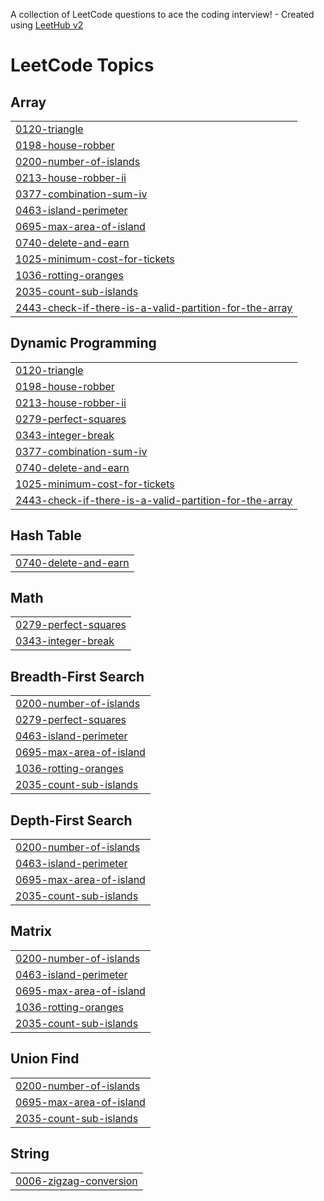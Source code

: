 A collection of LeetCode questions to ace the coding interview! - Created using [LeetHub v2](https://github.com/arunbhardwaj/LeetHub-2.0)
<!---LeetCode Topics Start-->
# LeetCode Topics
## Array
|  |
| ------- |
| [0120-triangle](https://github.com/HPPRANAV/Leetcode/tree/master/0120-triangle) |
| [0198-house-robber](https://github.com/HPPRANAV/Leetcode/tree/master/0198-house-robber) |
| [0200-number-of-islands](https://github.com/HPPRANAV/Leetcode/tree/master/0200-number-of-islands) |
| [0213-house-robber-ii](https://github.com/HPPRANAV/Leetcode/tree/master/0213-house-robber-ii) |
| [0377-combination-sum-iv](https://github.com/HPPRANAV/Leetcode/tree/master/0377-combination-sum-iv) |
| [0463-island-perimeter](https://github.com/HPPRANAV/Leetcode/tree/master/0463-island-perimeter) |
| [0695-max-area-of-island](https://github.com/HPPRANAV/Leetcode/tree/master/0695-max-area-of-island) |
| [0740-delete-and-earn](https://github.com/HPPRANAV/Leetcode/tree/master/0740-delete-and-earn) |
| [1025-minimum-cost-for-tickets](https://github.com/HPPRANAV/Leetcode/tree/master/1025-minimum-cost-for-tickets) |
| [1036-rotting-oranges](https://github.com/HPPRANAV/Leetcode/tree/master/1036-rotting-oranges) |
| [2035-count-sub-islands](https://github.com/HPPRANAV/Leetcode/tree/master/2035-count-sub-islands) |
| [2443-check-if-there-is-a-valid-partition-for-the-array](https://github.com/HPPRANAV/Leetcode/tree/master/2443-check-if-there-is-a-valid-partition-for-the-array) |
## Dynamic Programming
|  |
| ------- |
| [0120-triangle](https://github.com/HPPRANAV/Leetcode/tree/master/0120-triangle) |
| [0198-house-robber](https://github.com/HPPRANAV/Leetcode/tree/master/0198-house-robber) |
| [0213-house-robber-ii](https://github.com/HPPRANAV/Leetcode/tree/master/0213-house-robber-ii) |
| [0279-perfect-squares](https://github.com/HPPRANAV/Leetcode/tree/master/0279-perfect-squares) |
| [0343-integer-break](https://github.com/HPPRANAV/Leetcode/tree/master/0343-integer-break) |
| [0377-combination-sum-iv](https://github.com/HPPRANAV/Leetcode/tree/master/0377-combination-sum-iv) |
| [0740-delete-and-earn](https://github.com/HPPRANAV/Leetcode/tree/master/0740-delete-and-earn) |
| [1025-minimum-cost-for-tickets](https://github.com/HPPRANAV/Leetcode/tree/master/1025-minimum-cost-for-tickets) |
| [2443-check-if-there-is-a-valid-partition-for-the-array](https://github.com/HPPRANAV/Leetcode/tree/master/2443-check-if-there-is-a-valid-partition-for-the-array) |
## Hash Table
|  |
| ------- |
| [0740-delete-and-earn](https://github.com/HPPRANAV/Leetcode/tree/master/0740-delete-and-earn) |
## Math
|  |
| ------- |
| [0279-perfect-squares](https://github.com/HPPRANAV/Leetcode/tree/master/0279-perfect-squares) |
| [0343-integer-break](https://github.com/HPPRANAV/Leetcode/tree/master/0343-integer-break) |
## Breadth-First Search
|  |
| ------- |
| [0200-number-of-islands](https://github.com/HPPRANAV/Leetcode/tree/master/0200-number-of-islands) |
| [0279-perfect-squares](https://github.com/HPPRANAV/Leetcode/tree/master/0279-perfect-squares) |
| [0463-island-perimeter](https://github.com/HPPRANAV/Leetcode/tree/master/0463-island-perimeter) |
| [0695-max-area-of-island](https://github.com/HPPRANAV/Leetcode/tree/master/0695-max-area-of-island) |
| [1036-rotting-oranges](https://github.com/HPPRANAV/Leetcode/tree/master/1036-rotting-oranges) |
| [2035-count-sub-islands](https://github.com/HPPRANAV/Leetcode/tree/master/2035-count-sub-islands) |
## Depth-First Search
|  |
| ------- |
| [0200-number-of-islands](https://github.com/HPPRANAV/Leetcode/tree/master/0200-number-of-islands) |
| [0463-island-perimeter](https://github.com/HPPRANAV/Leetcode/tree/master/0463-island-perimeter) |
| [0695-max-area-of-island](https://github.com/HPPRANAV/Leetcode/tree/master/0695-max-area-of-island) |
| [2035-count-sub-islands](https://github.com/HPPRANAV/Leetcode/tree/master/2035-count-sub-islands) |
## Matrix
|  |
| ------- |
| [0200-number-of-islands](https://github.com/HPPRANAV/Leetcode/tree/master/0200-number-of-islands) |
| [0463-island-perimeter](https://github.com/HPPRANAV/Leetcode/tree/master/0463-island-perimeter) |
| [0695-max-area-of-island](https://github.com/HPPRANAV/Leetcode/tree/master/0695-max-area-of-island) |
| [1036-rotting-oranges](https://github.com/HPPRANAV/Leetcode/tree/master/1036-rotting-oranges) |
| [2035-count-sub-islands](https://github.com/HPPRANAV/Leetcode/tree/master/2035-count-sub-islands) |
## Union Find
|  |
| ------- |
| [0200-number-of-islands](https://github.com/HPPRANAV/Leetcode/tree/master/0200-number-of-islands) |
| [0695-max-area-of-island](https://github.com/HPPRANAV/Leetcode/tree/master/0695-max-area-of-island) |
| [2035-count-sub-islands](https://github.com/HPPRANAV/Leetcode/tree/master/2035-count-sub-islands) |
## String
|  |
| ------- |
| [0006-zigzag-conversion](https://github.com/HPPRANAV/Leetcode/tree/master/0006-zigzag-conversion) |
<!---LeetCode Topics End-->